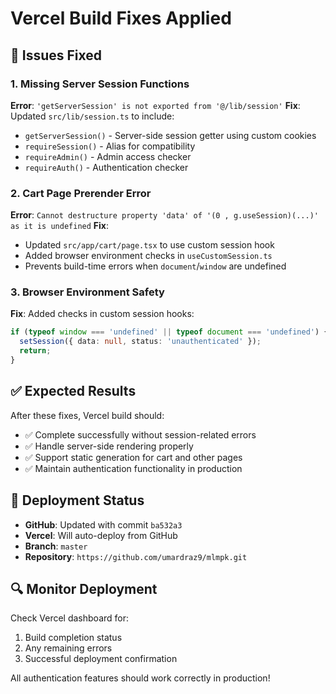 # Vercel Build Fixes Applied

## 🔧 Issues Fixed

### 1. Missing Server Session Functions
**Error**: `'getServerSession' is not exported from '@/lib/session'`
**Fix**: Updated `src/lib/session.ts` to include:
- `getServerSession()` - Server-side session getter using custom cookies
- `requireSession()` - Alias for compatibility
- `requireAdmin()` - Admin access checker
- `requireAuth()` - Authentication checker

### 2. Cart Page Prerender Error
**Error**: `Cannot destructure property 'data' of '(0 , g.useSession)(...)' as it is undefined`
**Fix**: 
- Updated `src/app/cart/page.tsx` to use custom session hook
- Added browser environment checks in `useCustomSession.ts`
- Prevents build-time errors when `document`/`window` are undefined

### 3. Browser Environment Safety
**Fix**: Added checks in custom session hooks:
```typescript
if (typeof window === 'undefined' || typeof document === 'undefined') {
  setSession({ data: null, status: 'unauthenticated' });
  return;
}
```

## ✅ Expected Results

After these fixes, Vercel build should:
- ✅ Complete successfully without session-related errors
- ✅ Handle server-side rendering properly
- ✅ Support static generation for cart and other pages
- ✅ Maintain authentication functionality in production

## 🚀 Deployment Status

- **GitHub**: Updated with commit `ba532a3`
- **Vercel**: Will auto-deploy from GitHub
- **Branch**: `master`
- **Repository**: `https://github.com/umardraz9/mlmpk.git`

## 🔍 Monitor Deployment

Check Vercel dashboard for:
1. Build completion status
2. Any remaining errors
3. Successful deployment confirmation

All authentication features should work correctly in production!
